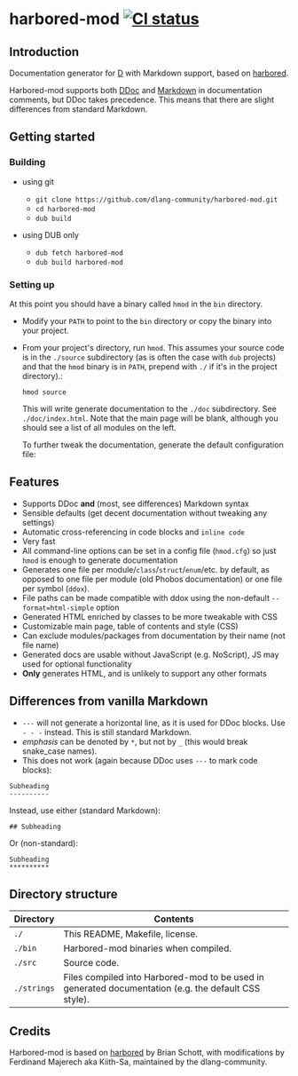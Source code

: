 # harbored-mod [![CI status](https://travis-ci.org/dlang-community/harbored-mod.svg?branch=master)](https://travis-ci.org/dlang-community/harbored-mod/)

## Introduction

Documentation generator for [D](https://www.dlang.org) with Markdown support, based on [harbored](https://github.com/economicmodeling/harbored).

Harbored-mod supports both [DDoc](https://dlang.org/spec/ddoc.html) and [Markdown](https://daringfireball.net/projects/markdown/) in documentation comments, but DDoc takes precedence. 
This means that there are slight differences from standard Markdown.

## Getting started

### Building

- using git

    - `git clone https://github.com/dlang-community/harbored-mod.git`
    - `cd harbored-mod`
    - `dub build`
    
- using DUB only

    - `dub fetch harbored-mod`
    - `dub build harbored-mod`

### Setting up

At this point you should have a binary called `hmod` in the `bin`
directory.

-   Modify your `PATH` to point to the `bin` directory or copy the
    binary into your project.
-   From your project's directory, run `hmod`. This assumes your source
    code is in the `./source` subdirectory (as is often the case with
    `dub` projects) and that the `hmod` binary is in `PATH`, prepend
    with `./` if it's in the project directory).:

        hmod source

    This will write generate documentation to the `./doc` subdirectory.
    See `./doc/index.html`. Note that the main page will be blank,
    although you should see a list of all modules on the left.

    To further tweak the documentation, generate the default
    configuration file:

## Features

- Supports DDoc **and** (most, see differences) Markdown syntax
- Sensible defaults (get decent documentation without tweaking any settings)
- Automatic cross-referencing in code blocks and `inline code`
- Very fast
- All command-line options can be set in a config file (`hmod.cfg`) so just `hmod` is enough to generate documentation
- Generates one file per module/`class`/`struct`/`enum`/etc. by default, as opposed to one file per module (old Phobos documentation) or one file per symbol (`ddox`).
- File paths can be made compatible with ddox using the non-default `--format=html-simple` option
- Generated HTML enriched by classes to be more tweakable with CSS
- Customizable main page, table of contents and style (CSS)
- Can exclude modules/packages from documentation by their name (not file name)
- Generated docs are usable without JavaScript (e.g. NoScript), JS may used for optional functionality
- **Only** generates HTML, and is unlikely to support any other formats

## Differences from vanilla Markdown

- `---` will not generate a horizontal line, as it is used for DDoc blocks. Use `- - -` instead. This is still standard Markdown.
- *emphasis* can be denoted by `*`, but not by `_` (this would break snake\_case names).
- This does not work (again because DDoc uses `---` to mark code blocks):
```
Subheading
----------
```
Instead, use either (standard Markdown):
```
## Subheading
````
Or (non-standard):
```
Subheading
**********
```    
## Directory structure

| Directory     | Contents                                                                                             |
|---------------|------------------------------------------------------------------------------------------------------|
| `./`          | This README, Makefile, license.                                                                      |
| `./bin`       | Harbored-mod binaries when compiled.                                                                 |
| `./src`       | Source code.                                                                                         |
| `./strings`   | Files compiled into Harbored-mod to be used in generated documentation (e.g. the default CSS style). |

## Credits

Harbored-mod is based on [harbored](https://github.com/economicmodeling/harbored) by Brian Schott, 
with modifications by Ferdinand Majerech aka Kiith-Sa,
maintained by the dlang-community.
